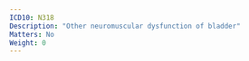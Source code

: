 ```yaml
---
ICD10: N318
Description: "Other neuromuscular dysfunction of bladder"
Matters: No
Weight: 0
---
```

